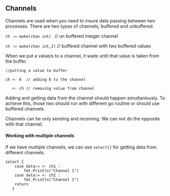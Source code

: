 ## Channels

Channels are used when you need to insure data passing between two processes.
There are two types of channels, buffered and unbuffered.

`ch := make(chan int) ` // un buffered integer channel

`ch := make(chan int,2)` // buffered channel with two buffered values

When we put a value/s to a channel, it waits until that value is taken from the buffer.

```
//putting a value to buffer

ch <- 6  // adding 6 to the channel

   <- ch // removing value from channel 
```

Adding and getting data from the channel should happen simultaniously.
To achieve this, those two should run with different go routine or should use buffered channels.

Channels can be only sending and receiving. We can not do the opposite with that channel.

#### Working with multiple channels
If we have multiple channels, we can use `select{}` for getting data from different channels.

```
select {
    case data:= <- ch1 :
        fmt.Println("Channel 1")
    case data:= <- ch2 :
        fmt.Println("Channel 2")
    return
   }
```



